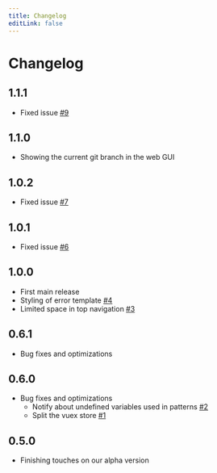 ```yaml
---
title: Changelog
editLink: false
---
```


# Changelog

## 1.1.1 <Badge text="beta" type="warning"/>
* Fixed issue [\#9](https://github.com/ion2s-gmbh/oloid-laravel-patternlib/issues/9) 

## 1.1.0 <Badge text="beta" type="warning"/>
* Showing the current git branch in the web GUI

## 1.0.2 <Badge text="beta" type="warning"/>
* Fixed issue [\#7](https://github.com/ion2s-gmbh/oloid-laravel-patternlib/issues/7)

## 1.0.1 <Badge text="beta" type="warning"/>
* Fixed issue [\#6](https://github.com/ion2s-gmbh/oloid-laravel-patternlib/issues/6)

## 1.0.0 <Badge text="beta" type="warning"/>
* First main release
* Styling of error template [\#4](https://github.com/ion2s-gmbh/oloid-laravel-patternlib/issues/4)
* Limited space in top navigation [\#3](https://github.com/ion2s-gmbh/oloid-laravel-patternlib/issues/3)

## 0.6.1 <Badge text="alpha" type="error"/>
* Bug fixes and optimizations

## 0.6.0 <Badge text="alpha" type="error"/>
* Bug fixes and optimizations
    * Notify about undefined variables used in patterns [\#2](https://github.com/ion2s-gmbh/oloid-laravel-patternlib/issues/2)
    * Split the vuex store [\#1](https://github.com/ion2s-gmbh/oloid-laravel-patternlib/issues/1)

## 0.5.0 <Badge text="alpha" type="error"/>
* Finishing touches on our alpha version